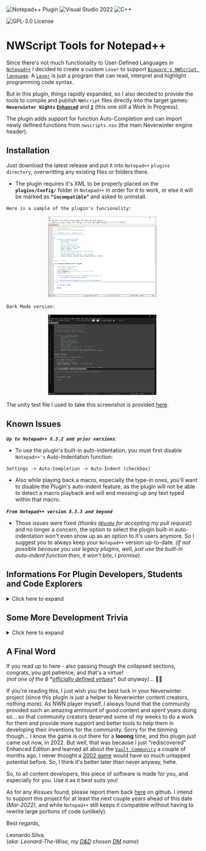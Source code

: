 ![Notepad++ Plugin](https://img.shields.io/badge/Notepad++-Plugin-green.svg?&logo=notepad%2B%2B)
![Visual Studio 2022](https://img.shields.io/badge/Visual%20Studio-2022-blue?logo=visual-studio)
![C++](https://img.shields.io/badge/c++-red.svg?&logo=c%2B%2B)

![GPL-3.0 License](https://img.shields.io/badge/License-GPL%20v3-green)
 
 # NWScript Tools for Notepad++

Since there's not much functionality to User-Defined Languages in [`Notepad++`](https://notepad-plus-plus.org/) I decided to create a custom `Lexer` to support [`Bioware's NWScript language`](https://en.wikipedia.org/wiki/NWScript). A [`Lexer`](https://en.wikipedia.org/wiki/Lexical_analysis) is just a program that can read, interpret and highlight programming code syntax. 

But in this plugin, things rapidly expanded, so I also decided to provide the tools to compile and publish `NWScript` files directly into the target games: **`Neverwinter Nights` [`Enhanced`](https://www.beamdog.com/games/neverwinter-nights-enhanced/)** and **[`2`](https://dnd.wizards.com/products/digital-games/pcmac/neverwinter-nights-2-complete)** (this one still a Work In Progress).

The plugin adds support for function Auto-Completion and can import newly defined functions from `nwscripts.nss` (the main Neverwinter engine header).


## Installation
Just download the latest release and put it into `Notepad++` `plugins directory`, overwritting any existing files or folders there.
- The plugin requires it's XML to be properly placed on the **`plugins/Config/`** folder in `Notepad++` in order for it to work, or else it will be marked as **`“incompatible”`** and asked to uninstall.

```
Here is a sample of the plugin's funcionality:
```
<div align="center"><img src="Media/Sample-Colorization.jpg" width="285"/></div>
<p></p>
<p></p>

```
Dark Mode version:
```
<div align="center"><img src="Media/Sample-Colorization-DarkMode.jpg" width="285"/></div>
<p></p>


The unity test file I used to take this screenshot is provided [here](Media/UnityTest.nss).

## Known Issues
***`Up to Notepad++ 8.3.2 and prior versions`***: 

- To use the plugin's built-in auto-indentation, you must first disable `Notepad++'s` Auto-Indentation function:
```
Settings -> Auto-Completion -> Auto-Indent (checkbox)
```
- Also while playing back a macro, especially the type-in ones, you'll want to disable the Plugin's auto-indent feature, as the plugin will not be able to detect a macro playback and will end messing-up any text typed within that macro.

***`From Notepad++ version 8.3.3 and beyond`***

- Those issues were fixed *(thanks [`@DonHo`](https://github.com/donho) for accepting my pull request)* and no longer a concern, the option to select the plugin built-in auto-indentation won't even show up as an option to it's users anymore. So I suggest you to always keep your `Notepad++` version up-to-date.
*(if not possible because you use legacy plugins, well, just use the built-in auto-indent function then, it won't bite, I promise)*.

## Informations For Plugin Developers, Students and Code Explorers
<details><summary>Click here to expand</summary><br>
	
This plugin is based on [Notepad++ plugin template](https://github.com/npp-plugins/plugintemplate) and the official [`Scintilla`](https://www.scintilla.org/) `C++ Lexer`. I managed to rewrite much of the code, clear and organize classes, so anyone desiring to write future lexers will find it much easier to integrate a new lexer inside the Plugin. Just put your `LexXXX.cpp` file on the project and add it to the [`Lexer Catalogue`](src/Lexers/LexerCatalogue.cpp) and export it as a `DLL`.

Also, for the `NWScript` compilation, I *“borrowed”* the [`nwnsc`](https://github.com/Leonard-The-Wise/nwnsc) code, since trying to write a compiler from scratch would be a monstrous task.

As for the [`PCRE2`](PCRE/) folder up there... this is because during development and testing, I found out that this is the best `regex` engine out there, far superseding `std::regex` library, and even the `boost` version, at least for the purpose of this project. See the [`development trivia`](#trivia) section down bellow for more info.

All files under this project are provided under the [`GPL v3.0 License`](license.txt).

For reutilization of the project, the `NWScript-Npp.vcxproj` is organized in the following way:

- **`Custom Lexers`**: Here you'll write your new custom Lexers (example: [`LexNWScript.cpp`](src/Lexers/LexNWScript.cpp)) and edit/place them inside [`LexerCatalogue.cpp`](src/Lexers/LexerCatalogue.cpp) `InstalledLexers[]` static object for the code to auto-initialize it upon plugin load. Something like this:
	
    ``` C++
    constexpr static LexerDefinition InstalledLexers[] = {
	{"YourLexerName", TEXT("Your Lexer Status Text"), ANY_NUMBER, 
	   LexerScript::LexerFactoryFunction, ExternalLexerAutoIndentMode::XXX},
    };
    ```
	
    * Where:
        * `YourLexerName` is a 16 bytes-length string;
        * `Your Lexer Status Text` is a 32 bytes-length string (that will be displayed in Notepad++ status bar on the bottom of the screen);
        * `ANY_NUMBER` is just a number to uniquely-identify the Lexer inside your code (this is not used by `Notepad++` in any way, this is just an internal number and you can set to `0` if wanted ). In my case I <code>#defined</code> a `MACRO` for this;
        * A pointer to a [`“Factory”`](https://en.wikipedia.org/wiki/Factory_method_pattern) function to get your lexer's instantiated object. In my case it just returns a new `LexerNWScript` class pointer - which implements the [`ILexer5`](https://www.scintilla.org/LexillaDoc.html) interface. Like this:<br><br>
	
        ``` C++
        static ILexer5* LexerFactoryNWScript() {
	        return new LexerNWScript(ConstructorVariables, ...);
        }
        ```
	
        * The <code>ExternalLexerAutoIndentMode</code> <code>enum class</code>. This is a new feature I developed for `Notepad++` to help plugins dealing with auto-indentation. Prior to `Notepad++ version 8.3.3`, if you tried to perform a custom-made auto-indentation with your plugin, and `Notepad++` had it's Auto-Indentation preference set to `ON`, it would override your plugin behavior and you wouldn't be able to properly auto-indent user inputs. So from `8.3.3` version and forward, since this is not a standard <code>ILexer5</code> functionality, you'll be able to send `Notepad++` the message <code>NPPM_SETEXTERNALLEXERAUTOINDENTMODE</code> to make `Notepad++` work in 3 different ways about auto-indentation with your custom language: <code>Standard</code>, which will tell `Notepad++` to perform the default behavior (to just maintain any amount of tab spacing of previous line), <code>C_Like</code> to tell `Notepad++` your code support a C-Like syntax indentation-> which will read any curly brackets <code>{</code> before a new line and advance the indent amount by one on the next line and then read the other paired curly bracket <code>}</code> and go back one step in indentation... or you can tell `Notepad++` that your plugin does <code>Custom</code> indentation, so `Notepad++` won't perform ANY kind of auto-indent for your plugin lexer, even if it's set to <code>ON</code> inside the user's preferences - because now your plugin will be the one responsible for handling it. You can query `Notepad++` about this user setting with the <code>NPPM_ISAUTOINDENTON</code> message. For more info, just study the code, especially the methods <code>SetAutoIndentSupport()</code> and <code>LoadNotepadLexer()</code> inside my [`PluginMain.cpp`](src/PluginMain.cpp) class, also along with <code>ProcessMessagesSci()</code>, especially the <code>SCN_CHARADDED</code> message processing, to see how my plugin handles auto-indentation with newer and older versions of `Notepad++`. That field is only present there (on <code>InstalledLexers[]</code> variable) to help you if you want your plugin to have more than one `lexer` installed, so you can checkup which `lexers` are installed and to keep track of which auto-indent `mode` they use. `Notepad++` will never need or read that value in any way. Again, check the <code>SetAutoIndentSupport()</code> and <code>LoadNotepadLexer()</code> methods to understand this ***“language auto-indentation”*** thing better. ***(I also strongly suggest studying `Notepad++'s` <code>maintainIndentation()</code> method inside [`NotepadPlus.cpp`](https://github.com/notepad-plus-plus/notepad-plus-plus/blob/master/PowerEditor/src/Notepad_plus.cpp) file so you can see how `Notepad++` performs it's own auto-indentation functionality).***
	
- **`Notepad Controls`**: Contains some class templates to display dialog boxes. Versions of `Static`, `Modal` and `Dockable` dialogs boxes are avaliable.

- **`Plugin Interface`**: Contains all code necessary to initialize the DLL and communicate with `Notepad++` main executable, including the Lexer part. You probably won't need to change *(much of)* this code, **EXCEPT** to make it point to YOUR plugin class(es) instead of mine's.

- **`Resource Files`**: Contains the [XML](src/Lexers/Config/NWScript-Npp.xml) necessary for the Lexer to work with `Notepad++`. Without it, `Notepad++` will just mark your plugin as `incompatible`. It will be copied to the `%notepadInstall%/plugin/Config` folder automatically uppon a successful build.
     * Also contains a [`.targets`](Publish.Dll.To.Notepad.targets) file that is imported inside the [`vcxproj`](NWScript-Npp/NWScript-Npp.vcxproj) [`MSBuild`](https://docs.microsoft.com/en-us/visualstudio/msbuild/msbuild?view=vs-2022) project file to automate deployment of the plugin `DLL` and its associated `XML` to `Notepad++'s` install directory to help you with your plugin debugging. Make sure `Notepad++` isn't running when you build your code. Also make sure to give yourself **write permissions** to the Notepad/plugin installation folder and subfolders, so the compiler can copy the output `DLL` and the annexed `XML` styler to that path. You'll be notified if it cannot and also the build will fail and the debugger will not run if it can't deploy at least the `DLL` there (the `XML` deploying is optional and only emits a warning).
     * Also, I've setup a [`ProjectVersion.rc`](src/ProjectVersion.rc) file along with a header called [`ProjectVersion.h`](src/ProjectVersion.h) to perform auto-increments  on the <code>VS_VERSION_INFO</code> associated resource. This works as following:
	* Every time you hit the <kbd>build</kbd> command in Visual Studio, a [pre-build event](https://docs.microsoft.com/en-us/visualstudio/ide/specifying-custom-build-events-in-visual-studio?view=vs-2022) occurs, which calls this [`PowerShell`](IncrementBuild.ps1) script on the project root that will edit `ProjectVersion.h` and increment the <code>VERSION_BUILD</code> macro inside that file.
         * Then the pre-compiler will read that macro and since <code>VS_VERSION_INFO</code> is setup to use macros for replacing version information, it will compile with whichever version is printed on ProjectVersion.h at the time of compilation.
         * Hence I advise you to ***`NEVER`*** touch or edit `ProjectVersion.rc` inside the [`Resource Editor`](https://docs.microsoft.com/en-us/cpp/windows/resource-editors?view=msvc-170), or it will overwrite and destroy the macros inside and cause you to lose the `build auto-increment` funcionality. Edit it manually (inside any ***raw text editor***) and ***`only`*** to change other info, like `DLL Name`, `Company Name`, `Copyright Info`, etc and leave all the macros there about versioning untouched.
         * To increment major, minor or patch numbers, edit the `ProjectVersion.h` file instead. Only `build` numbers are setup to auto-increment on my script, so if you want your `major`, `minor` or `patch` versions to change, you'll have do it manually, editting their respective <code>VERSION_MAJOR</code>, <code>VERSION_MINOR</code> and <code>VERSION_PATCH</code> macros *(leave <code>VERSION_STRING</code> and <code>VERSION_STRING_BUILD</code> alone as they are)*. I designed this intentionally, since every person or team have its own standards for managing project versions.
	
- **`Utils`**: Contains utilitary headers and code to help dealing with settings, `.ini` files, `regular expressions`, etc.

- **`Root Directory`**: This is where the Plugin code really begins. I designed a base [`Singleton`](https://en.wikipedia.org/wiki/Singleton_pattern) class called [`PluginMain`](src/PluginMain.h) to setup the Menu Commands, to deal with message processing, and all of the main plugin funcions, because, yeah... it will be created only once during a session or DLL loading. You'll need to change this as suitable. Perhaps in the future I'll clean up the code from my specific usage and leave a framework for others to developed upon. No promises made, though **(and hey, it's easy to delete a `PluginMain.cpp` and add your own class... just don't forget to update `PluginInterface.cpp` to point to your own classes instead of mine for handling plugin initialization, message parsing, etc)**.
   * Also, since many plugins use `.ini` files to store their settings, I already provided a [`Settings.cpp`](/src/Settings.cpp) class that will do that *(almost)* automatically for you. Just replace my variables with yours, update the <code>Save()</code> and <code>Load()</code> functions to save/load your variables instead and you're done. The Settings class uses a modified version of [`MiniINI`](https://github.com/pulzed/mINI/blob/master/src/mini/ini.h) API to handle ini files reading, writting, etc., so it's really simple to use instead of writting your own version. It supports `ANSI` and `UNICODE` files and filenames.
   * And the `Common.h` file is just a bunch of aggregated functions I wrote myself or captured over the web, to help me dealing with unicode strings, conversions, Windows Icon and Bitmap handling, etc... (the method I developed for the `Notepad++` auto-restart functionality with a temporary [`batch`](https://www.windowscentral.com/how-create-and-run-batch-file-windows-10) file involved into a [`ShellExecute`](https://docs.microsoft.com/en-us/windows/win32/shell/launch) API call was kind of... crusty... :rofl: but since I did not know of any other method out there and was a bit lazy to research more on this when I was writting features, well... I'll just leave that there... for now. :innocent:).
	
- **Last** but not least: `Plugin Dialogs` are just the instanced versions of `Notepad Controls` classes, to manage MY specific dialog boxes, etc. You really don't need these, except if you want to use them as examples.
	
> ***All other files on this project are just internal work for my plugin specific funcionalities, and hence I will not be providing too much information on them here. I consider the code at least reasonably documented and commented already anyway, so feel free to explore it by yourself.***

	
### Some Project Setup Remarks

- [`NWScript-Npp.vcxproj`](NWScript-Npp/NWScript-Npp.vcxproj) file sets the `<PlatformToolset>` to [`v143`](https://docs.microsoft.com/en-us/cpp/overview/visual-cpp-tools-and-features-in-visual-studio-editions?view=msvc-170) for using with [`Visual Studio 2022`](https://visualstudio.microsoft.com/vs/).

- Also, we are targeting [`ISO C++ 20`](https://en.wikipedia.org/wiki/C%2B%2B20) standard here, although a [`C++ 17`](https://en.wikipedia.org/wiki/C%2B%2B17) would do just fine. Forget about [`C++ 14`](https://en.wikipedia.org/wiki/C%2B%2B14) - and probably bellow - since it can't handle some of my [`smart pointers`](https://en.cppreference.com/w/cpp/memory) usage, nor other peculiarities with libraries and won't even compile.

- Interface functions required for NPP to use the lexer are all declared with:
	
    ``` C++
    extern "C" __declspec(dllexport)
    ```
	
    * I created a `MACRO` called <code>DLLAPI</code> to help with that, so if parts of your code are to be used in other `DLLs`, it will change to:<br><br>
	
    ``` C++
    extern "C" __declspec(dllimport)
    ```
	
    * And if linking statically to a code, it will <code>#define</code> <code>DLLAPI</code> to nothing.
	
- [`src/Lexers/Scintilla`](src/Lexers/Scintilla) is unmodified files copied from [`NPP\Scintilla\include`](https://github.com/notepad-plus-plus/notepad-plus-plus/tree/master/scintilla/include), so you can overwrite those with more up-to-date versions in your own taste.

- [`src/Lexers/Lexlib`](src/Lexers/Lexlib) contains required files copied from [`NPP\Scintilla\lexlib`](https://github.com/notepad-plus-plus/notepad-plus-plus/tree/master/scintilla/lexlib) - unchanged other than ripping out some headers that were not required and perhaps <code>#pragma</code> disabling one warning or another. You can add more if your project needs and also overwrite those with newer versions too.

- [`src/Lexers/Config/NWScript-Npp.xml`](src/Lexers/Config/NWScript-Npp.xml) defines the language keywords & styles. Required for the plugin and will be published on project build. When changing the `DLL` name, you MUST also change this to the exact name your `DLL` target gets, or else `Notepad++` will not recognize it. You'll also need to modify the <code><Language></code> and <code><LexerType></code> tags there and replace <code>name="NWScript"</code> to your <code>InstalledLexers[]</code> language name, or else it still won't link properly to `Notepad++` and no custom colors for your plugin. Also the <code><Language ext="nss"></code> attribute obviously points to which file extension your language is to be automatically associated with when opening under `Notepad++` and the <code><LexerType desc="NWScript files"></code> attribute is what is displayed as the language name for the user when he goes to the `Settings -> Style Configurator` to customize the language colors.

- The Debugger is already set to <kbd>autorun</kbd> `Notepad++.exe` for all supported plataforms (`x86` or `x64`).
	
- The project also defines a global macro called <code>PCRE2_STATIC</code> (under the `Preprocessor Definitions`) to be able to link statically with the annexed [`PCRE2`](https://github.com/PhilipHazel/pcre2) library. Without it, project compilation fails. If you're not using `PCRE2` in your project, you can safely remove it from your project.
	
</details>
	
## <a name="trivia"></a>Some More Development Trivia
<details><summary>Click here to expand</summary><br>


This plugin was actually a self-imposed test, to write a nice piece of software in `C++`, something I've never done before. So far, an enjoyable experience, although with some severe caveats and dreadful cryptical errors - like linkage missing symbols, a LOT of different compiling warnings, unexpected code behavior, the mind-boggling pointer and reference usage that can get really complex and really messed up really fast... and a world of language differences and different standards and issues that other more “high level” syntax-siblings like `Java`, `Javscript` and even `C#` wouldn't experience. But aside from this, `C++` gave me a view of internal machine workings that no other language ever gave me before... and I'm glad for that.

So, I thank the entire developing community for sharing some amazing informations out there! Not to mention all the entire references from [StackOverflow](https://stackoverflow.com/) and other online helpers without whom, this work would **NEVER** be feasible - at least not in a reasonable amount of time!

A special mention to [The Cherno C++ series](https://www.youtube.com/watch?v=18c3MTX0PK0&list=PLlrATfBNZ98dudnM48yfGUldqGD0S4FFb&ab_channel=TheCherno) which helped an old developer a lot, that although had many years of IT experience (I'm actually a professional database architect), would never have touched a `C++` code since about the early 2000s *(yeah, I tried to use `C#` syntax here and as you can presume, sooner than later I was screwing things up really fast - like, using the **<code>new</code>** keyword to “instantiate” classes - yeah, you may lol to that 😅 - and doing other things an experienced `C++` programmer would never think of doing with their code)*. 
	
Then I decided to scratch all I assumed I knew about `C` language and started all over with his series. That changed things really fast - and the catchup wasn't even that big of an effort.

Also, while dealing with `regular expressions` - something I needed to use to [parse NWScript files](src/NWScriptParser.cpp) for `Notepad++` auto-complete integration, I was severally struggling with [`backtracking`](https://www.regular-expressions.info/catastrophic.html) up until I learned about possessive operators ( <code>\*+</code>, <code>++</code>, <code>?+</code> ), atomic groups ( <code>?></code> ) and many other juicy concepts. That was a life-changing experience... So I REALLY advise you before trying to write `regexes`, to do a pause and study the subject deeper first, instead of just copy-pasting code from google searches like I was doing my entire life up to that day... (yeah, never bothered in really learning regex for a long, long time :pensive:). And that lead me up to...

### The PCRE2 Engine Saga...

During the `regex` development phase, I first started with [`std::regex`](https://en.cppreference.com/w/cpp/regex) library to parse my strings, since it is in fact THE international `STANDARD` library for doing this; so it **must** be a good, reliable and fast code to build your project upon... right? Until I found out that this engine had severe restrictions and wasn't even compiling expressions with [`named capture groups`](https://www.regular-expressions.info/named.html)... maybe not a big deal for simple `regular expressions` out there but for me, a nuisance to keep changing `matching indexes` everytime an expression was updated to fix a bug or another. Also, I found the execution really slow - it took aprox. **80 seconds** to fully parse a [nwscript.nss definitions file](https://jadeempire-modding.fandom.com/wiki/Nwscript.nss) in `debug mode`. In `release mode` that dropped to **8 seconds**, so even getting rid of every compiler debbuging overhead wasn't helping that much. All of this running in a pretty recent and fast machine setup (won't be spec'ing my setup here, for the sake story simplification).

I was bugged with that, because in an end-user perspective, especially if one used an older CPU, that seemed like my plugin was crashing or not responding, and they could even end up <kbd>Ctrl</kbd>+<kbd>Alt</kbd>+<kbd>Del</kbd> to `task manager kill` the poor `Notepad++` app for that *(and prolly also swearing at me for hanging their machine up)*... so, instead of thinking in just accepting what I had and going ahead adding [`threads`](https://www.cplusplus.com/reference/thread/thread/) and a possible `% file analysis complete` dialog screen to the file parsing execution, I first decided to test other “alternative” engines... after doing a [web scan](https://www.google.com/search?q=regex+engines+benchmark) on some researches about regular expressions benchmarking, I decided to go with [`boost::regex`](https://www.boost.org/doc/libs/1_78_0/libs/regex/doc/html/index.html), since that's the one being used by `Notepad++` up to now and the one that appeared to have the most compatibility with the code I was alreaady using - just a matter of variable re-declaration and no needed to rewrite any of my already tested routines (the correct name for that inside a class is a `method`, I know... but anyway...). 
	
**Sounded good at first...**

Amazing! Parsing times dropped from **80** to **8** seconds, just by merely <kbd>Ctrl</kbd>+<kbd>H</kbd> replacing my variable declarations from <code>std::regex</code> to <code>boost::regex</code>. Nothing else changed. And a whooping 10x increase for that! And now it even supports named capture groups so I didn't need to change indexes anymore! Wow!

But that all changed when I decided to write more robust versions of my `regular expressions`, since they were still unstable, and any malformed file could easily cause many severe [`catastrophic backtrackings`](https://javascript.info/regexp-catastrophic-backtracking), [`stack overflows`](https://en.wikipedia.org/wiki/Stack_overflow) and many other `crashes` inside my code. Not really a fan of too much [`#try-#catch`](https://www.w3schools.com/cpp/cpp_exceptions.asp) blocks of code into my projects here, and also, the user could think this was taking to long... back to the dreaded <kbd>Ctrl</kbd>+<kbd>Alt</kbd>+<kbd>Del</kbd> #issue here *(with the probable **user-swearing** parts and all that stuff)*. Hence, I decided to go back to halt all my other feature developments, go to [regex101](https://regex101.com/), and stay there for an indeterminate amount of time, until my regular expressions were working like a charm to any file I dumped in my application - *well, not `ANY` kind of files like heavly mangled ones and anything severely unrelated to the nwscript language, but anyway... you got the spirit*. 

After successfully finishing the expressions, I went back to `Visual Studio` ... just to find out that `boost::regex` did not support [`subroutines`](https://www.regular-expressions.info/subroutine.html), something now crucial for interpreting `object-nestings` and other stuff my new “robust” code was requiring... a quote from [www.regular-expressions.info](https://www.regular-expressions.info/subroutine.html) broke my heart:

> Boost does not support the Ruby syntax for subroutine calls. In Boost <code>\g<1></code> is a backreference—not a subroutine call—to capturing group 1. So <code>([ab])\g<1></code> can match aa and bb but not ab or ba. In Ruby the same regex would match all four strings. No other flavor discussed in this tutorial uses this syntax for backreferences.

**Then, in frustration, I realized I had to change the engine... again.**

So I decided to go back and integrate [`PCRE2`](https://github.com/PhilipHazel/pcre2) into my code, since that was the marked engine I was using while developing at [`Regex101`](https://regex101.com/) anyway. I knew `PCRE2` was not very **`C++`** - friendly, since it's a pure **`C`** implementation of code. So I decided to look for a [`C++ Wrapper`](https://en.wikipedia.org/wiki/Wrapper_library) to help me there, so I would't end up having an indigestable and inelegant code-salad in my project. Fortunately I [`found one`](https://github.com/jpcre2/jpcre2) so I did not have to write it myself. *A relief!* Now I just needed to link with `PCRE2` libraries aaand... ***Whoops!*** those aren't avaliable as a package, just as source code... and this code wasn't even written specifically to build under `Visual Studio` or even [`Windows`](https://www.microsoft.com/windows): the author had it designed in the most generic form possible, so to allow ports to [`POSIX`](https://en.wikipedia.org/wiki/POSIX), [`zOS`](https://en.wikipedia.org/wiki/Z/OS) or any other kind of operating system and anything else capable of chewing on a raw `C-language` `standard` file and spewing out machine code after... 

And there I go again, spending a whole day more, studying the [`library documentation`](https://www.pcre.org/current/doc/html/pcre2build.html) trying to figure out how to configure the package to compile under [`VS2022`](https://visualstudio.microsoft.com/vs/community/), which features the author implemented and why... having to write my own [`visual studio configuration file`](PCRE2/vstudio/config/visualstudioconfig.h), dealing in what `Windows` features and functions I had or had not avaliable, the confusing different library flags, like <code>PCRE2_CODE_UNIT_WIDTH</code> for different library compilations - must I use just ONE code with for my entire project or can I have them all? Why the author says it also supports a <code>0</code> there and says it's “generic”, even thought its not compiling? How all of those `functions-types-and-other-stuff` declarations macros are all about, and so forth. And then, even spending a whole night alone just to figure out how to link the library [`statically`](https://en.wikipedia.org/wiki/Static_library) with my project until I found out I had to <code>#define</code> <code>PCRE2_STATIC</code> also within my project scope, because if I just <code>#defined</code> that inside the `LIBRARY` project, and then <code>#include <pcre2.h></code> on my side to use the library, some of the complex `macros` there would lead to many functions being redeclared as <code>extern __declspec(dllimport)</code> on MY side, leading my [`linker`](https://www.learncpp.com/cpp-tutorial/introduction-to-the-compiler-linker-and-libraries/) into several [`missing symbols`](http://www.cplusplus.com/forum/general/57873/)! Yeah, that kind of nasty stuff to deal with! *(didn't get a word here? Don't worry, you won't have to, until you try to use the library yourself... but not if you use my pre-built projects here now, since I made sure to document EVERY step I made to be able to build this with Visual Studio now... hehe 😉)*.

And then I had to rewrite all my file parsing `routines` (yeah, I know, *`methods`*), since my new `C++ Wrapper` worked differently from the standard ones defined both in `std::regex` and `boost::regex`. *(okay, that last part was a breeze and took the least insignificant amount of time on this whole process)*.

But ALL of that (re)work *DID* pay off when I put my new robust regexes to run inside `PCRE2` engine. It dropped from `boost's` **8** seconds (on debug mode) to an amazing **500ms** parsing time! Yeah, another **16x** gain... but now I know that this is a bit of an unfair comparison with `boost` engine, because now I didn't have the chance to re-test my new regular expressions against `boost` with the new remade syntax and code blocks - like atomic groups, possessive operators and subroutines to avoid as much backtracking as possible - just because `boost` didn't compile my regexes anymore... so I wonder what performance gap this would really be. Anyway...

What I did know then is that now I was able to finally close this `#issue` and go back to coding more features to my plugin peacefully again.

*(and here ends the PCRE2 regex engine saga, if you care to read it, I hope you find at least some useful information there)*.
	
</details>
	
## A Final Word

If you read up to here - also passing though the collapsed sections, congrats, you got patience, and that's a virtue!<br><i>(not one of the 8 \*[officially defined virtues](https://wiki.ultimacodex.com/wiki/Eight_Virtues)\*, but anyway)</i>... :prince::lotus_position:

If you're reading this, I just wish you the best luck in your Neverwinter project (since this plugin is just a helper to Neverwinter content creators, nothing more). As NWN player myself, I always found that the community provided such an amazing ammount of good content and spent years doing so... so that community creators deserved some of my weeks to do a work for them and provide more support and better tools to help them in developing their inventions for the community. Sorry for the timming though... I know the game is out there for a **looong** time, and this plugin just came out now, in 2022. But well, that was because I just “rediscovered” Enhanced Edition and learned all about the [`Vault Community`](https://neverwintervault.org/) a couple of months ago. I never thought a [2002 game](https://en.wikipedia.org/wiki/Neverwinter_Nights) would have so much untapped potential before. So, I think it's better later than never anyway, hehe.

So, to all content developers, this piece of software is made for you, and especially for you. Use it as it best suits you!

As for any *#issues* found, please report them back [here](https://github.com/Leonard-The-Wise/NWScript-Npp/issues) on github. I intend to support this project for at least the next couple years ahead of this date *(Mar-2022)*, and while `Notepad++` still keeps it compatible without having to rewrite large portions of code (unlikely).

Best regards,

Leonardo Silva.<br>
(*aka: Leonard-The-Wise, my [D&D](https://dnd.wizards.com/) chosen [DM](https://en.wikipedia.org/wiki/Dungeon_Master) name*)
